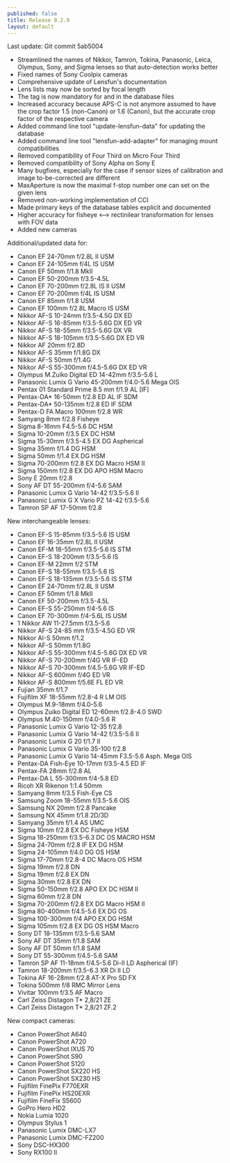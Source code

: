 ```yaml
---
published: false
title: Release 0.2.9
layout: default
---
```


Last update: Git commit 5ab5004

* Streamlined the names of Nikkor, Tamron, Tokina, Panasonic, Leica, Olympus,
  Sony, and Sigma lenses so that auto-detection works better
* Fixed names of Sony Coolpix cameras
* Comprehensive update of Lensfun's documentation
* Lens lists may now be sorted by focal length
* The <cropfactor> tag is now mandatory for <camera> and <lens> in the database files
* Increased accuracy because APS-C is not anymore assumed to have the crop
  factor 1.5 (non-Canon) or 1.6 (Canon), but the accurate crop factor of the
  respective camera
* Added command line tool "update-lensfun-data" for updating the database
* Added command line tool "lensfun-add-adapter" for managing mount compatibilities
* Removed compatibility of Four Third on Micro Four Third
* Removed compatibility of Sony Alpha on Sony E
* Many bugfixes, especially for the case if sensor sizes of calibration and
  image to-be-corrected are different
* MaxAperture is now the maximal f-stop number one can set on the given lens
* Removed non-working implementation of CCI
* Made primary keys of the database tables explicit and documented
* Higher accuracy for fisheye <--> rectinilear transformation for lenses with
  FOV data
* Added new cameras

Additional/updated data for:

* Canon EF 24-70mm f/2.8L II USM
* Canon EF 24-105mm f/4L IS USM
* Canon EF 50mm f/1.8 MkII
* Canon EF 50-200mm f/3.5-4.5L
* Canon EF 70-200mm f/2.8L IS II USM
* Canon EF 70-200mm f/4L IS USM
* Canon EF 85mm f/1.8 USM
* Canon EF 100mm f/2.8L Macro IS USM
* Nikkor AF-S 10-24mm f/3.5-4.5G DX ED
* Nikkor AF-S 16-85mm f/3.5-5.6G DX ED VR
* Nikkor AF-S 18-55mm f/3.5-5.6G DX VR
* Nikkor AF-S 18-105mm f/3.5-5.6G DX ED VR
* Nikkor AF 20mm f/2.8D
* Nikkor AF-S 35mm f/1.8G DX
* Nikkor AF-S 50mm f/1.4G
* Nikkor AF-S 55-300mm f/4.5-5.6G DX ED VR
* Olympus M.Zuiko Digital ED 14-42mm f/3.5-5.6 L
* Panasonic Lumix G Vario 45-200mm f/4.0-5.6 Mega OIS
* Pentax 01 Standard Prime 8.5 mm f/1.9 AL [IF]
* Pentax-DA* 16-50mm f/2.8 ED AL IF SDM
* Pentax-DA* 50-135mm f/2.8 ED IF SDM
* Pentax-D FA Macro 100mm f/2.8 WR
* Samyang 8mm f/2.8 Fisheye
* Sigma 8-16mm F4.5-5.6 DC HSM
* Sigma 10-20mm f/3.5 EX DC HSM
* Sigma 15-30mm f/3.5-4.5 EX DG Aspherical
* Sigma 35mm f/1.4 DG HSM
* Sigma 50mm f/1.4 EX DG HSM
* Sigma 70-200mm f/2.8 EX DG Macro HSM II
* Sigma 150mm f/2.8 EX DG APO HSM Macro
* Sony E 20mm f/2.8
* Sony AF DT 55-200mm f/4-5.6 SAM
* Panasonic Lumix G Vario 14-42 f/3.5-5.6 II
* Panasonic Lumix G X Vario PZ 14-42 f/3.5-5.6
* Tamron SP AF 17-50mm f/2.8

New interchangeable lenses:

* Canon EF-S 15-85mm f/3.5-5.6 IS USM
* Canon EF 16-35mm f/2.8L II USM
* Canon EF-M 18-55mm f/3.5-5.6 IS STM
* Canon EF-S 18-200mm f/3.5-5.6 IS
* Canon EF-M 22mm f/2 STM
* Canon EF-S 18-55mm f/3.5-5.6 IS
* Canon EF-S 18-135mm f/3.5-5.6 IS STM
* Canon EF 24-70mm f/2.8L II USM
* Canon EF 50mm f/1.8 MkII
* Canon EF 50-200mm f/3.5-4.5L
* Canon EF-S 55-250mm f/4-5.6 IS
* Canon EF 70-300mm f/4-5.6L IS USM
* 1 Nikkor AW 11-27.5mm f/3.5-5.6
* Nikkor AF-S 24-85 mm f/3.5-4.5G ED VR
* Nikkor AI-S 50mm f/1.2
* Nikkor AF-S 50mm f/1.8G
* Nikkor AF-S 55-300mm f/4.5-5.6G DX ED VR
* Nikkor AF-S 70-200mm f/4G VR IF-ED
* Nikkor AF-S 70-300mm f/4.5-5.6G VR IF-ED
* Nikkor AF-S 600mm f/4G ED VR
* Nikkor AF-S 800mm f/5.6E FL ED VR
* Fujian 35mm f/1.7
* Fujifilm XF 18-55mm f/2.8-4 R LM OIS
* Olympus M.9-18mm f/4.0-5.6
* Olympus Zuiko Digital ED 12-60mm f/2.8-4.0 SWD
* Olympus M.40-150mm f/4.0-5.6 R
* Panasonic Lumix G Vario 12-35 f/2.8
* Panasonic Lumix G Vario 14-42 f/3.5-5.6 II
* Panasonic Lumix G 20 f/1.7 II
* Panasonic Lumix G Vario 35-100 f/2.8
* Panasonic Lumix G Vario 14-45mm F3.5-5.6 Asph. Mega OIS
* Pentax-DA Fish-Eye 10-17mm f/3.5-4.5 ED IF
* Pentax-FA 28mm f/2.8 AL
* Pentax-DA L 55-300mm f/4-5.8 ED
* Ricoh XR Rikenon 1:1.4 50mm
* Samyang 8mm f/3.5 Fish-Eye CS
* Samsung Zoom 18-55mm f/3.5-5.6 OIS
* Samsung NX 20mm f/2.8 Pancake
* Samsung NX 45mm f/1.8 2D/3D
* Samyang 35mm f/1.4 AS UMC
* Sigma 10mm f/2.8 EX DC Fisheye HSM
* Sigma 18-250mm f/3.5-6.3 DC OS MACRO HSM
* Sigma 24-70mm f/2.8 IF EX DG HSM
* Sigma 24-105mm f/4.0 DG OS HSM
* Sigma 17-70mm f/2.8-4 DC Macro OS HSM
* Sigma 19mm f/2.8 DN
* Sigma 19mm f/2.8 EX DN
* Sigma 30mm f/2.8 EX DN
* Sigma 50-150mm f/2.8 APO EX DC HSM II
* Sigma 60mm f/2.8 DN
* Sigma 70-200mm f/2.8 EX DG Macro HSM II
* Sigma 80-400mm f/4.5-5.6 EX DG OS
* Sigma 100-300mm f/4 APO EX DG HSM
* Sigma 105mm f/2.8 EX DG OS HSM Macro
* Sony DT 18-135mm f/3.5-5.6 SAM
* Sony AF DT 35mm f/1.8 SAM
* Sony AF DT 50mm f/1.8 SAM
* Sony DT 55-300mm f/4.5-5.6 SAM
* Tamron SP AF 11-18mm f/4.5-5.6 Di-II LD Aspherical (IF)
* Tamron 18-200mm f/3.5-6.3 XR Di II LD
* Tokina AF 16-28mm f/2.8 AT-X Pro SD FX
* Tokina 500mm f/8 RMC Mirror Lens
* Vivitar 100mm f/3.5 AF Macro
* Carl Zeiss Distagon T* 2,8/21 ZE
* Carl Zeiss Distagon T* 2,8/21 ZF.2

New compact cameras:

* Canon PowerShot A640
* Canon PowerShot A720
* Canon PowerShot IXUS 70
* Canon PowerShot S90
* Canon PowerShot S120
* Canon PowerShot SX220 HS
* Canon PowerShot SX230 HS
* Fujifilm FinePix F770EXR
* Fujifilm FinePix HS20EXR
* Fujifilm FineFix S5600
* GoPro Hero HD2
* Nokia Lumia 1020
* Olympus Stylus 1
* Panasonic Lumix DMC-LX7
* Panasonic Lumix DMC-FZ200
* Sony DSC-HX300
* Sony RX100 II